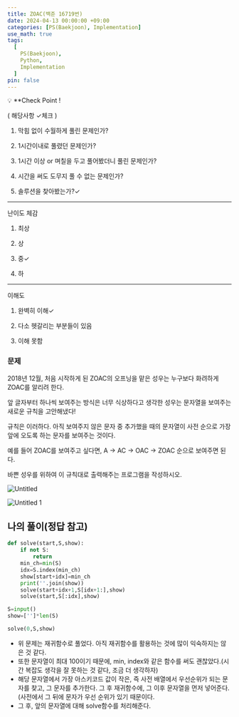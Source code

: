 ```yaml
---
title: ZOAC(백준 16719번)
date: 2024-04-13 00:00:00 +09:00
categories: [PS(Baekjoon), Implementation]
use_math: true
tags:
  [
    PS(Baekjoon),
    Python,
    Implementation
  ]
pin: false
---
```


💡 **Check Point !

( 해당사항 ✓체크 )

1. 막힘 없이 수월하게 풀린 문제인가?

2. 1시간이내로 풀렸던 문제인가?

3. 1시간 이상 or 며칠을 두고 풀어봤더니 풀린 문제인가?

4. 시간을 써도 도무지 풀 수 없는 문제인가?

5. 솔루션을 찾아봤는가?✓

---

난이도 체감

1. 최상

2. 상

3. 중✓

4. 하

---

이해도

1. 완벽히 이해✓

2. 다소 헷갈리는 부분들이 있음

3. 이해 못함

### 문제

2018년 12월, 처음 시작하게 된 ZOAC의 오프닝을 맡은 성우는 누구보다 화려하게 ZOAC를 알리려 한다.

앞 글자부터 하나씩 보여주는 방식은 너무 식상하다고 생각한 성우는 문자열을 보여주는 새로운 규칙을 고안해냈다!

규칙은 이러하다. 아직 보여주지 않은 문자 중 추가했을 때의 문자열이 사전 순으로 가장 앞에 오도록 하는 문자를 보여주는 것이다.

예를 들어 ZOAC를 보여주고 싶다면, A → AC → OAC → ZOAC 순으로 보여주면 된다.

바쁜 성우를 위하여 이 규칙대로 출력해주는 프로그램을 작성하시오.

![Untitled](https://github.com/gihuni99/gihuni99.github.io/assets/90080065/01b8bd5a-38a9-441a-ba6e-86c7138e310d)

![Untitled 1](https://github.com/gihuni99/gihuni99.github.io/assets/90080065/8aa77952-fd08-45ad-8223-5b9b71f5669b)

## 나의 풀이(정답 참고)

```python
def solve(start,S,show):
    if not S:
        return
    min_ch=min(S)
    idx=S.index(min_ch)
    show[start+idx]=min_ch
    print(''.join(show))
    solve(start+idx+1,S[idx+1:],show)
    solve(start,S[:idx],show)

S=input()
show=['']*len(S)

solve(0,S,show)
```

- 위 문제는 재귀함수로 풀었다. 아직 재귀함수를 활용하는 것에 많이 익숙하지는 않은 것 같다.
- 또한 문자열이 최대 100이기 때문에, min, index와 같은 함수를 써도 괜찮았다.(시간 복잡도 생각을 잘 못하는 것 같다, 조금 더 생각하자)
- 해당 문자열에서 가장 아스키코드 값이 작은, 즉 사전 배열에서 우선순위가 되는 문자를 찾고, 그 문자를 추가한다. 그 후 재귀함수에, 그 이후 문자열을 먼저 넣어준다.(사전에서 그 뒤에 문자가 우선 순위가 있기 때문이다.
- 그 후, 앞의 문자열에 대해 solve함수를 처리해준다.